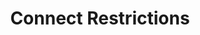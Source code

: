 ---
title: Connect Restrictions
permalink: /docs/subscribe#connect-restrictions
parent: Subscribe
nav_order: 6
---